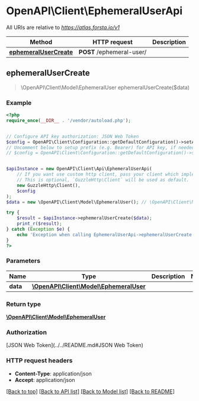 # OpenAPI\Client\EphemeralUserApi

All URIs are relative to *https://atlas.forsta.io/v1*

Method | HTTP request | Description
------------- | ------------- | -------------
[**ephemeralUserCreate**](EphemeralUserApi.md#ephemeralUserCreate) | **POST** /ephemeral-user/ | 



## ephemeralUserCreate

> \OpenAPI\Client\Model\EphemeralUser ephemeralUserCreate($data)



### Example

```php
<?php
require_once(__DIR__ . '/vendor/autoload.php');


// Configure API key authorization: JSON Web Token
$config = OpenAPI\Client\Configuration::getDefaultConfiguration()->setApiKey('Authorization', 'YOUR_API_KEY');
// Uncomment below to setup prefix (e.g. Bearer) for API key, if needed
// $config = OpenAPI\Client\Configuration::getDefaultConfiguration()->setApiKeyPrefix('Authorization', 'Bearer');


$apiInstance = new OpenAPI\Client\Api\EphemeralUserApi(
    // If you want use custom http client, pass your client which implements `GuzzleHttp\ClientInterface`.
    // This is optional, `GuzzleHttp\Client` will be used as default.
    new GuzzleHttp\Client(),
    $config
);
$data = new \OpenAPI\Client\Model\EphemeralUser(); // \OpenAPI\Client\Model\EphemeralUser | 

try {
    $result = $apiInstance->ephemeralUserCreate($data);
    print_r($result);
} catch (Exception $e) {
    echo 'Exception when calling EphemeralUserApi->ephemeralUserCreate: ', $e->getMessage(), PHP_EOL;
}
?>
```

### Parameters


Name | Type | Description  | Notes
------------- | ------------- | ------------- | -------------
 **data** | [**\OpenAPI\Client\Model\EphemeralUser**](../Model/EphemeralUser.md)|  |

### Return type

[**\OpenAPI\Client\Model\EphemeralUser**](../Model/EphemeralUser.md)

### Authorization

[JSON Web Token](../../README.md#JSON Web Token)

### HTTP request headers

- **Content-Type**: application/json
- **Accept**: application/json

[[Back to top]](#) [[Back to API list]](../../README.md#documentation-for-api-endpoints)
[[Back to Model list]](../../README.md#documentation-for-models)
[[Back to README]](../../README.md)

